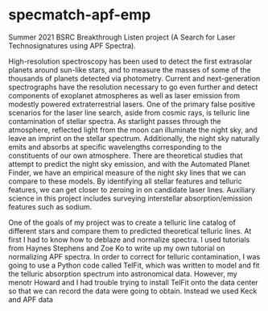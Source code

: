 # specmatch-apf-emp
Summer 2021 BSRC Breakthrough Listen project (A Search for Laser Technosignatures using APF Spectra).

   High-resolution spectroscopy has been used to detect the first extrasolar planets around sun-like stars, and to measure the masses of some of the thousands of planets detected via photometry. Current and next-generation spectrographs have the resolution necessary to go even further and detect components of exoplanet atmospheres as well as laser emission from modestly powered extraterrestrial lasers. One of the primary false positive scenarios for the laser line search, aside from cosmic rays, is telluric line contamination of stellar spectra. As starlight passes through the atmosphere, reflected light from the moon can illuminate the night sky, and leave an imprint on the stellar spectrum. Additionally, the night sky naturally emits and absorbs at specific wavelengths corresponding to the constituents of our own atmosphere. There are theoretical studies that attempt to predict the night sky emission, and with the Automated Planet Finder, we have an empirical measure of the night sky lines that we can compare to these models. By identifying all stellar features and telluric features, we can get closer to zeroing in on candidate laser lines. Auxiliary science in this project includes surveying interstellar absorption/emission features such as sodium.
    
   One of the goals of my project was to create a telluric line catalog of different stars and compare them to predicted theoretical telluric lines. At first I had to know how to deblaze and normalize spectra. I used tutorials from Haynes Stephens and Zoe Ko to write up my own tutorial on normalizing APF spectra. In order to correct for telluric contamination, I was going to use a Python code called TelFit, which was written to model and fit the telluric absorption spectrum into astronomical data. However, my menotr Howard and I had trouble trying to install TelFit onto the data center so that we can record the data were going to obtain. Instead we used Keck and APF data  
